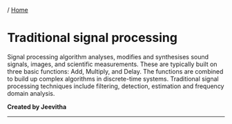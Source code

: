 / [Home](index.md)

# Traditional signal processing


Signal processing algorithm analyses, modifies and synthesises sound signals, images, and scientific measurements. These are typically built on three basic functions: Add, Multiply, and Delay. The functions are combined to build up complex algorithms in discrete-time systems. Traditional signal processing techniques include filtering, detection, estimation and frequency domain analysis.

**Created by Jeevitha**

---

<br>